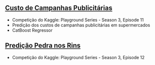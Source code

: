 ## [Custo de Campanhas Publicitárias](/laboratorio/kaggle-competitions/Media_Campaign_Cost.ipynb)

- Competição do Kaggle: Playground Series - Season 3, Episode 11
- Predição dos custos de campanhas publicitárias em supermercados
- CatBoost Regressor

## [Predição Pedra nos Rins](/laboratorio/kaggle-competitions/(PS%20S03E12)%20Kidney%20Stone%20Prediction.ipynb)

- Competição do Kaggle: Playground Series - Season 3, Episode 12
